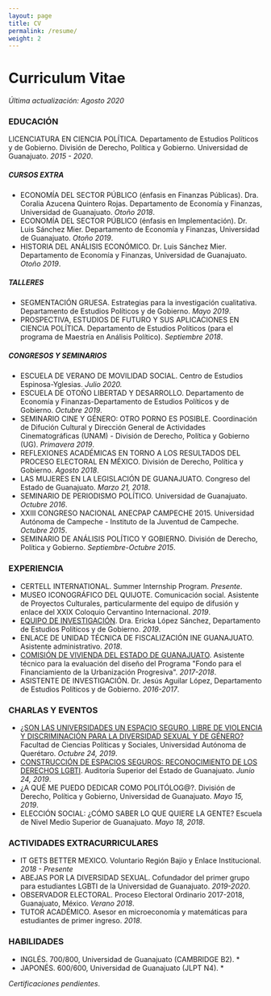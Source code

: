 ```yaml
---
layout: page
title: CV
permalink: /resume/
weight: 2
---
```


# Curriculum  Vitae

*Última actualización: Agosto 2020*

### EDUCACIÓN

LICENCIATURA EN CIENCIA POLÍTICA. Departamento de Estudios Políticos y de Gobierno. División de Derecho, Política y Gobierno. Universidad de Guanajuato. *2015 - 2020*.

##### CURSOS EXTRA

- ECONOMÍA DEL SECTOR PÚBLICO (énfasis en Finanzas Públicas). Dra. Coralia Azucena Quintero Rojas. Departamento de Economía y Finanzas, Universidad de Guanajuato. *Otoño 2018*.
- ECONOMÍA DEL SECTOR PÚBLICO (énfasis en Implementación). Dr. Luis Sánchez Mier. Departamento de Economía y Finanzas, Universidad de Guanajuato. *Otoño 2019*.
- HISTORIA DEL ANÁLISIS ECONÓMICO. Dr. Luis Sánchez Mier. Departamento de Economía y Finanzas, Universidad de Guanajuato. *Otoño 2019*.

##### TALLERES

- SEGMENTACIÓN GRUESA. Estrategias para la investigación cualitativa. Departamento de Estudios Políticos y de Gobierno. *Mayo 2019*.
- PROSPECTIVA, ESTUDIOS DE FUTURO Y SUS APLICACIONES EN CIENCIA POLÍTICA.  Departamento de Estudios Políticos (para el programa de Maestría en Análisis Político). *Septiembre 2018*.

##### CONGRESOS Y SEMINARIOS

- ESCUELA DE VERANO DE MOVILIDAD SOCIAL. Centro de Estudios Espinosa-Yglesias. *Julio 2020.*
- ESCUELA DE OTOÑO LIBERTAD Y DESARROLLO. Departamento de Economía y Finanzas-Departamento de Estudios Políticos y de Gobierno. *Octubre 2019*.
- SEMINARIO CINE Y GÉNERO: OTRO PORNO ES POSIBLE. Coordinación de Difución Cultural y Dirección General de Actividades Cinematográficas (UNAM) - División de Derecho, Política y Gobierno (UG). *Primavera 2019*.
- REFLEXIONES ACADÉMICAS EN TORNO A LOS RESULTADOS DEL PROCESO ELECTORAL EN MÉXICO.  División de Derecho, Política y Gobierno. *Agosto 2018*.
- LAS MUJERES EN LA LEGISLACIÓN DE GUANAJUATO. Congreso del Estado de Guanajuato. *Marzo 21, 2018*.
- SEMINARIO DE PERIODISMO POLÍTICO. Universidad de Guanajuato. *Octubre 2016*.
- XXIII CONGRESO NACIONAL ANECPAP CAMPECHE 2015. Universidad Autónoma de Campeche - Instituto de la Juventud de Campeche. *Octubre 2015*.
- SEMINARIO DE ANÁLISIS POLÍTICO Y GOBIERNO. División de Derecho, Política y Gobierno. *Septiembre-Octubre 2015*.

### EXPERIENCIA

- CERTELL INTERNATIONAL. Summer Internship Program. *Presente*.
- MUSEO ICONOGRÁFICO DEL QUIJOTE. Comunicación social. Asistente de Proyectos Culturales, particularmente del equipo de difusión y enlace del XXIX Coloquio Cervantino Internacional. *2019*.
- [EQUIPO DE INVESTIGACIÓN](https://reformaspoliticas.org/diversidades/). Dra. Ericka López Sánchez, Departamento de Estudios Políticos y de Gobierno. *2019*.
- ENLACE DE UNIDAD TÉCNICA DE FISCALIZACIÓN INE GUANAJUATO. Asistente administrativo. *2018*.
- [COMISIÓN DE VIVIENDA DEL ESTADO DE GUANAJUATO](https://www.ugto.mx/campusgto/noticias-gto/2564-alumnos-y-docentes-universitarios-entregan-evaluacion-de-programas-a-la-coveg). Asistente técnico para la evaluación del diseño del Programa "Fondo para el Financiamiento de la Urbanización Progresiva". *2017-2018*.
- ASISTENTE DE INVESTIGACIÓN. Dr. Jesús Aguilar López, Departamento de Estudios Políticos y de Gobierno. *2016-2017*.

### CHARLAS Y EVENTOS

- [¿SON LAS UNIVERSIDADES UN ESPACIO SEGURO, LIBRE DE VIOLENCIA Y DISCRIMINACIÓN PARA LA DIVERSIDAD SEXUAL Y DE GÉNERO?](https://www.facebook.com/watch/?v=2364582356973259) Facultad de Ciencias Políticas y Sociales, Universidad Autónoma de Querétaro. *Octubre 24, 2019*.
- [CONSTRUCCIÓN DE ESPACIOS SEGUROS: RECONOCIMIENTO DE LOS DERECHOS LGBTI](https://www.aseg.gob.mx/noticias/2019/06/brindan-conferencia-construccion-de-espacios-seguros-reconocimiento-de-los-derechos-lgbti-a-miembros-de-aseg/). Auditoría Superior del Estado de Guanajuato. *Junio 24, 2019*.
- ¿A QUÉ ME PUEDO DEDICAR COMO POLITÓLOG@?. División de Derecho, Política y Gobierno, Universidad de Guanajuato. *Mayo 15, 2019*.
- ELECCIÓN SOCIAL: ¿CÓMO SABER LO QUE QUIERE LA GENTE? Escuela de Nivel Medio Superior de Guanajuato. *Mayo 18, 2018*.

### ACTIVIDADES EXTRACURRICULARES

- IT GETS BETTER MEXICO. Voluntario Región Bajío y Enlace Institucional. *2018 - Presente*
- ABEJAS POR LA DIVERSIDAD SEXUAL. Cofundador del primer grupo para estudiantes LGBTI de la Universidad de Guanajuato. *2019-2020*.
- OBSERVADOR ELECTORAL. Proceso Electoral Ordinario 2017-2018, Guanajuato, México. *Verano 2018*.
-  TUTOR ACADÉMICO. Asesor en microeconomía y matemáticas para estudiantes de primer ingreso. *2018*.

### HABILIDADES

- INGLÉS. 700/800, Universidad de Guanajuato (CAMBRIDGE B2). *
- JAPONÉS. 600/600, Universidad de Guanajuato (JLPT N4). *

*Certificaciones pendientes*. 



